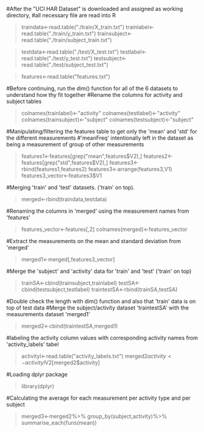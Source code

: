#After the "UCI HAR Dataset" is downloaded and assigned as working directory, 
#all necessary file are read into R

>traindata<-read.table("./train/X_train.txt")
>trainlabel<-read.table("./train/y_train.txt")
>trainsubject<-read.table("./train/subject_train.txt")

>testdata<-read.table("./test/X_test.txt")
>testlabel<-read.table("./test/y_test.txt")
>testsubject<-read.table("./test/subject_test.txt")

>features<-read.table("features.txt")

#Before continuing, run the dim() function for all of the 6 datasets to understand how thy fit together
#Rename the columns for activity and subject tables

>colnames(trainlabel)<-"activity"
>colnames(testlabel)<-"activity"
>colnames(trainsubject)<-"subject"
>colnames(testsubject)<-"subject"

#Manipulating/filtering the features table to get only the 'mean' and 'std' for the different measurements
#'meanFreq' intentionally left in the dataset as being a measurement of group of other measurements

>features1<-features[grep("mean",features$V2),] 
>features2<-features[grep("std",features$V2),] 
>features3<-rbind(features1,features2) 
>features3<-arrange(features3,V1)
>features3_vector<-features3$V1 

#Merging 'train' and 'test' datasets. ('train' on top).

>merged<-rbind(traindata,testdata)

#Renaming the columns in 'merged' using the measurement names from 'features'

>features_vector<-features[,2]
>colnames(merged)<-features_vector

#Extract the measurements on the mean and standard deviation from 'merged'

>merged1<-merged[,features3_vector]

#Merge the 'subject' and 'activity' data for 'train' and 'test' ('train' on top)

>trainSA<-cbind(trainsubject,trainlabel)
>testSA<-cbind(testsubject,testlabel)
>traintestSA<-rbind(trainSA,testSA)

#Double check the length with dim() function and also that 'train' data is on top of test data 
#Merge the subject/activity dataset 'traintestSA' with the measurements dataset 'merged1'

>merged2<-cbind(traintestSA,merged1)

#labeling the activity column values with corresponding activity names from 'activity_labels' tabel

>activityl<-read.table("activity_labels.txt")
>merged2$activity<-activityl$V2[merged2$activity]

#Loading dplyr package

>library(dplyr)

#Calculating the average for each measurement per activity type and per subject

>merged3<-merged2%>%
>    group_by(subject,activity)%>%
>    summarise_each(funs(mean))


